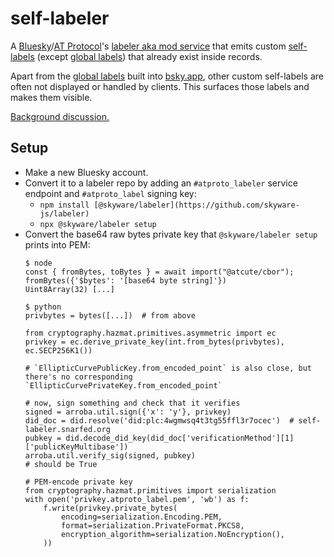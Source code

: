 # self-labeler

A [Bluesky](https://bsky.social/)/[AT Protocol](https://atproto.com/)'s [labeler aka mod service](https://bsky.social/about/blog/4-13-2023-moderation) that emits custom [self-labels](https://atproto.com/specs/label#self-labels-in-records) (except [global labels](https://docs.bsky.app/docs/advanced-guides/moderation#global-label-values)) that already exist inside records.

Apart from the [global labels](https://docs.bsky.app/docs/advanced-guides/moderation#global-label-values) built into [bsky.app](https://bsky.app/), other custom self-labels are often not displayed or handled by clients. This surfaces those labels and makes them visible.

[Background discussion.](https://github.com/bluesky-social/atproto/discussions/2885)


## Setup

* Make a new Bluesky account.
* Convert it to a labeler repo by adding an `#atproto_labeler` service endpoint and `#atproto_label` signing key:
  * `npm install [@skyware/labeler](https://github.com/skyware-js/labeler)`
  * `npx @skyware/labeler setup`
* Convert the base64 raw bytes private key that `@skyware/labeler setup` prints into PEM:
    ```
    $ node
    const { fromBytes, toBytes } = await import("@atcute/cbor");
    fromBytes({'$bytes': '[base64 byte string]'})
    Uint8Array(32) [...]
    
    $ python
    privbytes = bytes([...])  # from above
    
    from cryptography.hazmat.primitives.asymmetric import ec
    privkey = ec.derive_private_key(int.from_bytes(privbytes), ec.SECP256K1())
    
    # `EllipticCurvePublicKey.from_encoded_point` is also close, but there's no corresponding `EllipticCurvePrivateKey.from_encoded_point`
    
    # now, sign something and check that it verifies
    signed = arroba.util.sign({'x': 'y'}, privkey)
    did_doc = did.resolve('did:plc:4wgmwsq4t3tg55ffl3r7ocec')  # self-labeler.snarfed.org
    pubkey = did.decode_did_key(did_doc['verificationMethod'][1]['publicKeyMultibase'])
    arroba.util.verify_sig(signed, pubkey)
    # should be True
    
    # PEM-encode private key
    from cryptography.hazmat.primitives import serialization
    with open('privkey.atproto_label.pem', 'wb') as f:
        f.write(privkey.private_bytes(
            encoding=serialization.Encoding.PEM,
            format=serialization.PrivateFormat.PKCS8,
            encryption_algorithm=serialization.NoEncryption(),
        ))
    ```
